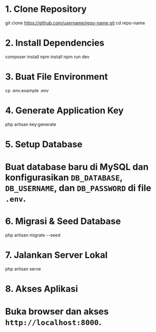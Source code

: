 # 1. Clone Repository
git clone https://github.com/username/repo-name.git
cd repo-name

# 2. Install Dependencies
composer install
npm install
npm run dev

# 3. Buat File Environment
cp .env.example .env

# 4. Generate Application Key
php artisan key:generate

# 5. Setup Database
# Buat database baru di MySQL dan konfigurasikan `DB_DATABASE`, `DB_USERNAME`, dan `DB_PASSWORD` di file `.env`.

# 6. Migrasi & Seed Database
php artisan migrate --seed

# 7. Jalankan Server Lokal
php artisan serve

# 8. Akses Aplikasi
# Buka browser dan akses `http://localhost:8000`.
